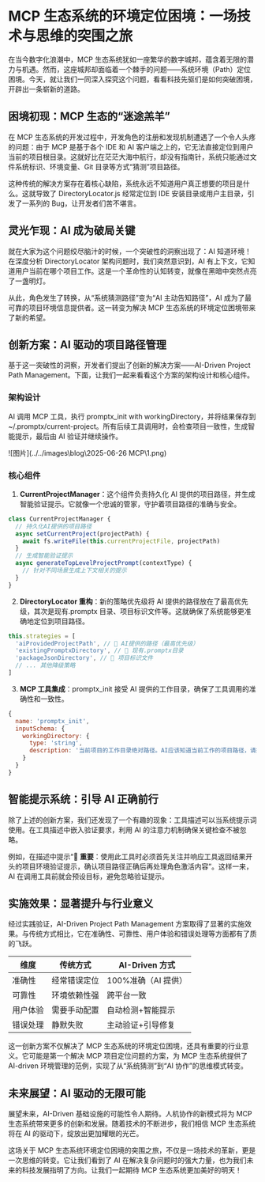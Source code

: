 # MCP 生态系统的环境定位困境：一场技术与思维的突围之旅

在当今数字化浪潮中，MCP 生态系统犹如一座繁华的数字城邦，蕴含着无限的潜力与机遇。然而，这座城邦却面临着一个棘手的问题——系统环境（Path）定位困境。今天，就让我们一同深入探究这个问题，看看科技先驱们是如何突破困境，开辟出一条崭新的道路。

## 困境初现：MCP 生态的“迷途羔羊”

在 MCP 生态系统的开发过程中，开发角色的注册和发现机制遭遇了一个令人头疼的问题：由于 MCP 是基于各个 IDE 和 AI 客户端之上的，它无法直接定位到用户当前的项目根目录。这就好比在茫茫大海中航行，却没有指南针，系统只能通过文件系统标识、环境变量、Git 目录等方式“猜测”项目路径。

这种传统的解决方案存在着核心缺陷，系统永远不知道用户真正想要的项目是什么。这就导致了 DirectoryLocator.js 经常定位到 IDE 安装目录或用户主目录，引发了一系列的 Bug，让开发者们苦不堪言。

## 灵光乍现：AI 成为破局关键

就在大家为这个问题绞尽脑汁的时候，一个突破性的洞察出现了：AI 知道环境！在深度分析 DirectoryLocator 架构问题时，我们突然意识到，AI 有上下文，它知道用户当前在哪个项目工作。这是一个革命性的认知转变，就像在黑暗中突然点亮了一盏明灯。

从此，角色发生了转换，从“系统猜测路径”变为“AI 主动告知路径”，AI 成为了最可靠的项目环境信息提供者。这一转变为解决 MCP 生态系统的环境定位困境带来了新的希望。

## 创新方案：AI 驱动的项目路径管理

基于这一突破性的洞察，开发者们提出了创新的解决方案——AI-Driven Project Path Management。下面，让我们一起来看看这个方案的架构设计和核心组件。

### 架构设计

AI 调用 MCP 工具，执行 promptx_init with workingDirectory，并将结果保存到 ~/.promptx/current-project。所有后续工具调用时，会检查项目一致性，生成智能提示，最后由 AI 验证并继续操作。

![图片](../../images\blog\2025-06-26 MCP\1.png)

### 核心组件

1. **CurrentProjectManager**：这个组件负责持久化 AI 提供的项目路径，并生成智能验证提示。它就像一个忠诚的管家，守护着项目路径的准确与安全。

```javascript
class CurrentProjectManager {
  // 持久化AI提供的项目路径
  async setCurrentProject(projectPath) {
    await fs.writeFile(this.currentProjectFile, projectPath)
  }
  // 生成智能验证提示
  async generateTopLevelProjectPrompt(contextType) {
    // 针对不同场景生成上下文相关的提示
  }
}
```

2. **DirectoryLocator 重构**：新的策略优先级将 AI 提供的路径放在了最高优先级，其次是现有.promptx 目录、项目标识文件等。这就确保了系统能够更准确地定位到项目路径。

```javascript
this.strategies = [
  'aiProvidedProjectPath', // 🥇 AI提供的路径（最高优先级）
  'existingPromptxDirectory', // 🥈 现有.promptx目录
  'packageJsonDirectory', // 🥉 项目标识文件
  // ... 其他降级策略
]
```

3. **MCP 工具集成**：promptx_init 接受 AI 提供的工作目录，确保了工具调用的准确性和一致性。

```javascript
{
  name: 'promptx_init',
  inputSchema: {
    workingDirectory: {
      type: 'string',
      description: '当前项目的工作目录绝对路径。AI应该知道当前工作的项目路径，请提供此参数。'
    }
  }
}
```

## 智能提示系统：引导 AI 正确前行

除了上述的创新方案，我们还发现了一个有趣的现象：工具描述可以当系统提示词使用。在工具描述中嵌入验证要求，利用 AI 的注意力机制确保关键检查不被忽略。

例如，在描述中提示“🛑 **重要**：使用此工具时必须首先关注并响应工具返回结果开头的项目环境验证提示，确认项目路径正确后再处理角色激活内容”。这样一来，AI 在调用工具前就会预设目标，避免忽略验证提示。

## 实施效果：显著提升与行业意义

经过实践验证，AI-Driven Project Path Management 方案取得了显著的实施效果。与传统方式相比，它在准确性、可靠性、用户体验和错误处理等方面都有了质的飞跃。

| 维度     | 传统方式     | AI-Driven 方式      |
| -------- | ------------ | ------------------- |
| 准确性   | 经常错误定位 | 100%准确（AI 提供） |
| 可靠性   | 环境依赖性强 | 跨平台一致          |
| 用户体验 | 需要手动配置 | 自动检测+智能提示   |
| 错误处理 | 静默失败     | 主动验证+引导修复   |

这一创新方案不仅解决了 MCP 生态系统的环境定位困境，还具有重要的行业意义。它可能是第一个解决 MCP 项目定位问题的方案，为 MCP 生态系统提供了 AI-driven 环境管理的范例，实现了从“系统猜测”到“AI 协作”的思维模式转变。

## 未来展望：AI 驱动的无限可能

展望未来，AI-Driven 基础设施的可能性令人期待。人机协作的新模式将为 MCP 生态系统带来更多的创新和发展。随着技术的不断进步，我们相信 MCP 生态系统将在 AI 的驱动下，绽放出更加耀眼的光芒。

这场关于 MCP 生态系统环境定位困境的突围之旅，不仅是一场技术的革新，更是一次思维的转变。它让我们看到了 AI 在解决复杂问题时的强大力量，也为我们未来的科技发展指明了方向。让我们一起期待 MCP 生态系统更加美好的明天！
